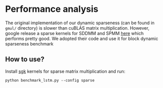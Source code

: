 # Performance analysis

The original implementation of our dynamic sparseness (can be found in `gmul/` directory) is slower than cuBLAS matrix multiplication. However, google release a
sparse kernels for SDDMM and SPMM [here](https://github.com/google-research/google-research/tree/master/sgk) which
performs pretty good. We adopted their code and use it for block dynamic sparseness benchmark

## How to use?

Install [sgk](https://github.com/google-research/google-research/tree/master/sgk) kernels for sparse matrix
multiplication and run:

``python benchmark_lstm.py --config sparse``   